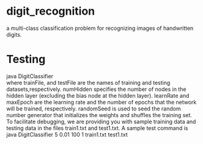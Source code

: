 # digit_recognition
a multi-class classification problem for recognizing images of handwritten digits.   
# Testing 
java DigitClassifier <numHidden> <learnRate> <maxEpoch> <randomSeed><trainFile> <testFile><br/> 
where trainFile, and testFile are the names of training and testing datasets,respectively. 
numHidden specifies the number of nodes in the hidden layer (excluding the bias node at the hidden layer). 
learnRate and maxEpoch are the learning rate and the number of epochs that the network will be trained, respectively.
randomSeed is used to seed the random number generator that initializes the weights and shuffles the training set.
To facilitate debugging, we are providing you with sample training data and testing data in the files train1.txt and test1.txt.
A sample test command is
java DigitClassifier 5 0.01 100 1 train1.txt test1.txt

